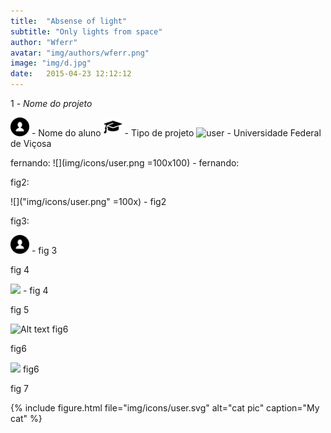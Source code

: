 ```yaml
---
title:  "Absense of light"
subtitle: "Only lights from space"
author: "Wferr"
avatar: "img/authors/wferr.png"
image: "img/d.jpg"
date:   2015-04-23 12:12:12
---
```


1 - *Nome do projeto*

<img src="img/icons/user.png" alt="user" width="30"/> - Nome do aluno
<img src="img/icons/chap.png" alt="user" width="30"/> - Tipo de projeto
<img src="img/icons/UFV.png" alt="user" width="30"/> - Universidade Federal de Viçosa


fernando: ![](img/icons/user.png =100x100) - fernando:

fig2:

![]("img/icons/user.png" =100x) - fig2

fig3:

<img src="img/icons/user.png" alt="user" width="30"/> - fig 3

fig 4

<img src="img/icons/user.svg"/> - fig 4

fig 5

![Alt text](img/icons/user.svg) fig6

fig6

<img src="img/icons/user.svg"> fig6

fig 7

{% include figure.html file="img/icons/user.svg" alt="cat pic" caption="My cat" %}
